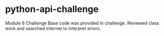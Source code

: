 # python-api-challenge
Module 6 Challenge
Base code was provided in challenge. Reviewed class work and searched internet to interpret errors.
